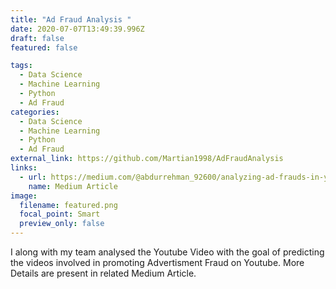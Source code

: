 ```yaml
---
title: "Ad Fraud Analysis "
date: 2020-07-07T13:49:39.996Z
draft: false
featured: false

tags:
  - Data Science
  - Machine Learning
  - Python
  - Ad Fraud
categories:
  - Data Science
  - Machine Learning
  - Python
  - Ad Fraud
external_link: https://github.com/Martian1998/AdFraudAnalysis
links:
  - url: https://medium.com/@abdurrehman_92600/analyzing-ad-frauds-in-youtube-videos-1d0155a0cba5
    name: Medium Article
image:
  filename: featured.png
  focal_point: Smart
  preview_only: false
---
```

I along with my team analysed the Youtube Video with the goal of predicting the videos involved in promoting Advertisment Fraud on Youtube. More Details are present in related Medium Article.